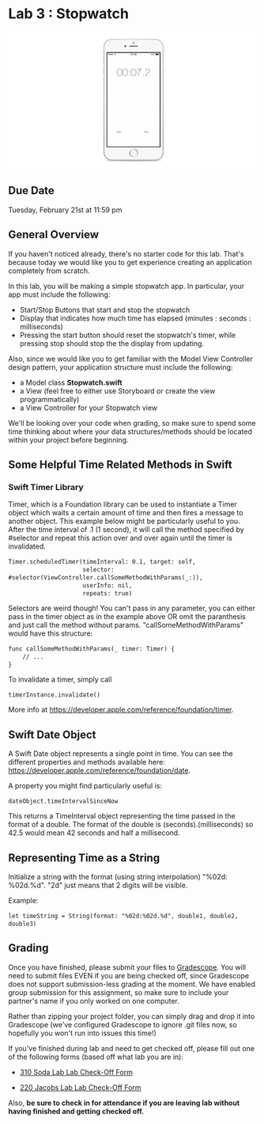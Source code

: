 # Lab 3 : Stopwatch #
![alt text](/README-images/stopwatch.png)

## Due Date ##
Tuesday, February 21st at 11:59 pm

## General Overview ##
If you haven't noticed already, there's no starter code for this lab. That's because today we would like you to get experience creating an application completely from scratch. 

In this lab, you will be making a simple stopwatch app. In particular, your app must include the following: 

- Start/Stop Buttons that start and stop the stopwatch
- Display that indicates how much time has elapsed (minutes : seconds : milliseconds)
- Pressing the start button should reset the stopwatch's timer, while pressing stop should stop the the display from updating.

Also, since we would like you to get familiar with the Model View Controller design pattern, your application structure must include the following:

- a Model class **Stopwatch.swift**
- a View (feel free to either use Storyboard or create the view programmatically)
- a View Controller for your Stopwatch view

We'll be looking over your code when grading, so make sure to spend some time thinking about where your data structures/methods should be located within your project before beginning.

## Some Helpful Time Related Methods in Swift ##

### Swift Timer Library ###

Timer, which is a Foundation library can be used to instantiate a Timer object which waits a certain amount of time and then fires a message to another object.
This example below might be particularly useful to you. After the time interval of .1 (1 second), it will call the method specified by #selector and repeat this action over and over again until the timer is invalidated. 

	Timer.scheduledTimer(timeInterval: 0.1, target: self,
					 	 selector: #selector(ViewController.callSomeMethodWithParams(_:)), 
					 	 userInfo: nil, 
					 	 repeats: true)

Selectors are weird though! You can't pass in any parameter, you can either pass in the timer object as in the example above OR omit the paranthesis and just call the method without params. "callSomeMethodWithParams" would have this structure:

    func callSomeMethodWithParams(_ timer: Timer) {
    	// ...
    }

To invalidate a timer, simply call

	timerInstance.invalidate()
        
More info at https://developer.apple.com/reference/foundation/timer.

## Swift Date Object ##

A Swift Date object represents a single point in time. You can see the different properties and methods available here: https://developer.apple.com/reference/foundation/date.

A property you might find particularly useful is:

	dateObject.timeIntervalSinceNow
    
This returns a TimeInterval object representing the time passed in the format of a double. The format of the double is (seconds).(milliseconds) so 42.5 would mean 42 seconds and half a millisecond.

## Representing Time as a String ##

Initialize a string with the format (using string interpolation) "%02d: %02d.%d".
"2d" just means that 2 digits will be visible.

Example:

	let timeString = String(format: "%02d:%02d.%d", double1, double2, double3)
	
	
## Grading ##

Once you have finished, please submit your files to [Gradescope](https://gradescope.com/courses/5482). You will need to submit files EVEN if you are being checked off, since Gradescope does not support submission-less grading at the moment. We have enabled group submission for this assignment, so make sure to include your partner's name if you only worked on one computer.

Rather than zipping your project folder, you can simply drag and drop it into Gradescope (we've configured Gradescope to ignore .git files now, so hopefully you won't run into issues this time!)

If you've finished during lab and need to get checked off, please fill out one of the following forms (based off what lab you are in): 

- [310 Soda Lab Lab Check-Off Form](https://goo.gl/forms/SXgw5hVhrp8Qc5dj2)

- [220 Jacobs Lab Lab Check-Off Form]()

Also, **be sure to check in for attendance if you are leaving lab without having finished and getting checked off.**
